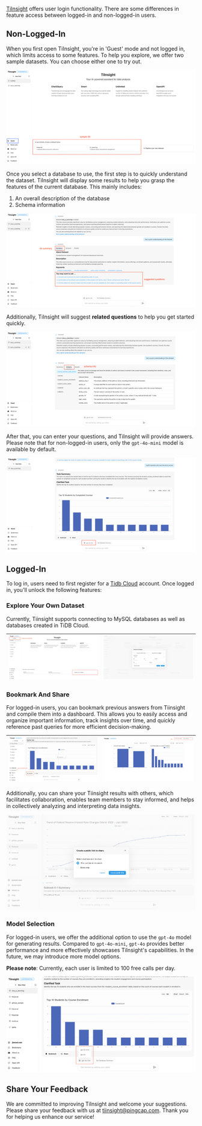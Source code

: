 [TiInsight](https://www.tiinsight.chat/) offers user login functionality. There are some differences in feature access between logged-in and non-logged-in users.

## Non-Logged-In
When you first open TiInsight, you're in 'Guest' mode and not logged in, which limits access to some features. To help you explore, we offer two sample datasets. You can choose either one to try out.

![before_login_1](./imgs/before_login_1.png)

Once you select a database to use, the first step is to quickly understand the dataset. TiInsight will display some results to help you grasp the features of the current database. This mainly includes:
1. An overall description of the database
2. Schema information

![before_login_2](./imgs/before_login_2.png)

Additionally, TiInsight will suggest **related questions** to help you get started quickly.

![before_login_3](./imgs/before_login_3.png)

After that, you can enter your questions, and TiInsight will provide answers. Please note that for non-logged-in users, only the `gpt-4o-mini` model is available by default.

![before_login_4](./imgs/before_login_4.png)


## Logged-In
To log in, users need to first register for a [Tidb Cloud](https://tidbcloud.com/) account. Once logged in, you'll unlock the following features:

### Explore Your Own Dataset
Currently, Tiinsight supports connecting to MySQL databases as well as databases created in TiDB Cloud.

|![login_connect_db_1](./imgs/login_connect_db_1.png)|![login_connect_db_2](./imgs/login_connect_db_2.png)|
|------------------|------------------|

### Bookmark And Share
For logged-in users, you can bookmark previous answers from Tiinsight and compile them into a dashboard. This allows you to easily access and organize important information, track insights over time, and quickly reference past queries for more efficient decision-making.

|![login_bookmark_1](./imgs/login_bookmark_1.png)|![login_bookmark_2](./imgs/login_bookmark_2.png)|
|------------------|------------------|

Additionally, you can share your Tiinsight results with others, which facilitates collaboration, enables team members to stay informed, and helps in collectively analyzing and interpreting data insights.

![login_share](./imgs/login_share.png)


### Model Selection
For logged-in users, we offer the additional option to use the `gpt-4o` model for generating results. Compared to `gpt-4o-mini`, `gpt-4o` provides better performance and more effectively showcases TiInsight's capabilities. In the future, we may introduce more model options.

**Please note**: Currently, each user is limited to 100 free calls per day.

![login_model_choose](./imgs/login_model_choose.png)


## Share Your Feedback
We are committed to improving TiInsight and welcome your suggestions. Please share your feedback with us at [tiinsight@pingcap.com](mailto:tiinsight@pingcap.com). Thank you for helping us enhance our service!
